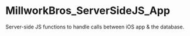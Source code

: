 # MillworkBros_ServerSideJS_App
Server-side JS functions to handle calls between iOS app &amp; the database.
